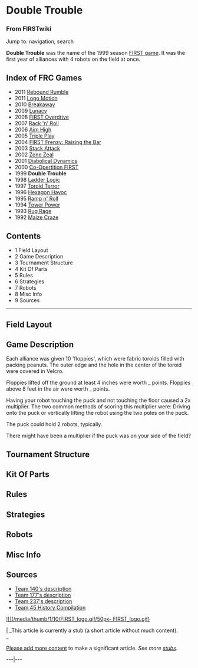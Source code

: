 

# Double Trouble

### From FIRSTwiki

Jump to: navigation, search

  

**Double Trouble** was the name of the 1999 season [FIRST game](FRC_Games "FRC Games" ). It was the first year of alliances with 4 robots on the field at once. 

Index of FRC Games  
---  
  
  * 2011 [Rebound Rumble](Rebound_Rumble "Rebound Rumble" )
  * 2011 [Logo Motion](Logo_Motion "Logo Motion" )
  * 2010 [Breakaway](Breakaway "Breakaway" )
  * 2009 [Lunacy](Lunacy "Lunacy" )
  * 2008 [FIRST Overdrive](FIRST_Overdrive "FIRST Overdrive" )
  * 2007 [Rack 'n' Roll](Rack_%27n%27_Roll "Rack 'n' Roll" )
  * 2006 [Aim High](aim-high)
  * 2005 [Triple Play](triple-play)
  * 2004 [FIRST Frenzy: Raising the Bar](FIRST_Frenzy:_Raising_the_Bar "FIRST Frenzy: Raising the Bar" )
  * 2003 [Stack Attack](Stack_Attack "Stack Attack" )
  * 2002 [Zone Zeal](Zone_Zeal "Zone Zeal" )
  * 2001 [Diabolical Dynamics](Diabolical_Dynamics "Diabolical Dynamics" )
  * 2000 [Co-Opertition FIRST](Co-Opertition_FIRST "Co-Opertition FIRST" )
  * 1999 **Double Trouble**
  * 1998 [Ladder Logic](Ladder_Logic "Ladder Logic" )
  * 1997 [Toroid Terror](Toroid_Terror "Toroid Terror" )
  * 1996 [Hexagon Havoc](Hexagon_Havoc "Hexagon Havoc" )
  * 1995 [Ramp n' Roll](Ramp_n%27_Roll "Ramp n' Roll" )
  * 1994 [Tower Power](Tower_Power "Tower Power" )
  * 1993 [Rug Rage](Rug_Rage "Rug Rage" )
  * 1992 [Maize Craze](Maize_Craze "Maize Craze" )  
  
  

## Contents

  * 1 Field Layout
  * 2 Game Description
  * 3 Tournament Structure
  * 4 Kit Of Parts
  * 5 Rules
  * 6 Strategies
  * 7 Robots
  * 8 Misc Info
  * 9 Sources  
---  
  

## Field Layout


## Game Description

Each alliance was given 10 'floppies', which were fabric toroids filled with
packing peanuts. The outer edge and the hole in the center of the toroid were
covered in Velcro.

Floppies lifted off the ground at least 4 inches were worth _ points. Floppies
above 8 feet in the air were worth _ points.

Having your robot touching the puck and not touching the floor caused a 2x
multiplier. The two common methods of scoring this multiplier were: Driving
onto the puck or vertically lifting the robot using the two poles on the puck.

The puck could hold 2 robots, typically.

There might have been a multiplier if the puck was on your side of the field?


## Tournament Structure


## Kit Of Parts


## Rules


## Strategies


## Robots


## Misc Info


## Sources

  * [Team 140's description](http://www.surko.net/first/competition/1999/index.html "http://www.surko.net/first/competition/1999/index.html" )
  * [Team 177's description](http://www.swindsor.k12.ct.us/Highschool/activities/clubs/first/1999.html "http://www.swindsor.k12.ct.us/Highschool/activities/clubs/first/1999.html" )
  * [Team 237's description](http://www.team237.com/1999game.html "http://www.team237.com/1999game.html" )
  * [Team 45 History Compilation](http://www.technokats.org/historyproject.php "http://www.technokats.org/historyproject.php" )

[![](/media/thumb/1/10/FIRST_logo.gif/50px-
FIRST_logo.gif)](Image:FIRST_logo.gif "" )

|  _This article is currently a stub (a short article without much content).  
_

[Please add more
content](http://www.firstwiki.net/index.php?title=Double_Trouble&action=edit
"http://www.firstwiki.net/index.php?title=Double_Trouble&action=edit" ) to
make a significant article. _See more [stubs](Special:Shortpages
"Special:Shortpages" )._  
  
---|---  
  
